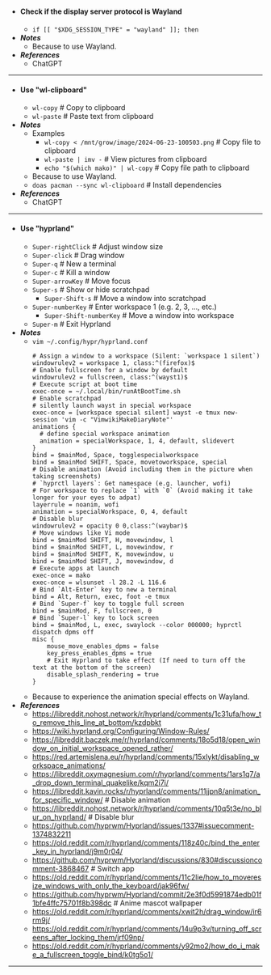 - #### Check if the display server protocol is Wayland
    - `if [[ "$XDG_SESSION_TYPE" = "wayland" ]]; then`
- ***Notes***
    - Because to use Wayland.
- ***References***
    - ChatGPT
- ---
- #### Use "wl-clipboard"
    - `wl-copy` # Copy to clipboard
    - `wl-paste` # Paste text from clipboard
- ***Notes***
    - Examples
        - `wl-copy < /mnt/grow/image/2024-06-23-100503.png` # Copy file to clipboard
        - `wl-paste | imv -` # View pictures from clipboard
        - `echo "$(which mako)" | wl-copy` # Copy file path to clipboard
    - Because to use Wayland.
    - `doas pacman --sync wl-clipboard` # Install dependencies
- ***References***
    - ChatGPT
- ---
- #### Use "hyprland"
    - `Super-rightClick` # Adjust window size
    - `Super-click` # Drag window
    - `Super-q` # New a terminal
    - `Super-c` # Kill a window
    - `Super-arrowKey` # Move focus
    - `Super-s` # Show or hide scratchpad
        - `Super-Shift-s` # Move a window into scratchpad
    - `Super-numberKey` # Enter workspace 1 (e.g. 2, 3, ..., etc.)
        - `Super-Shift-numberKey` # Move a window into workspace
    - `Super-m` # Exit Hyprland
- ***Notes***
    - `vim ~/.config/hypr/hyprland.conf`
      ```
      # Assign a window to a workspace (Silent: `workspace 1 silent`)
      windowrulev2 = workspace 1, class:^(firefox)$
      # Enable fullscreen for a window by default
      windowrulev2 = fullscreen, class:^(wayst1)$
      # Execute script at boot time
      exec-once = ~/.local/bin/runAtBootTime.sh
      # Enable scratchpad
      # silently launch wayst in special workspace
      exec-once = [workspace special silent] wayst -e tmux new-session 'vim -c "VimwikiMakeDiaryNote"'
      animations { 
        # define special workspace animation
        animation = specialWorkspace, 1, 4, default, slidevert 
      }
      bind = $mainMod, Space, togglespecialworkspace
      bind = $mainMod SHIFT, Space, movetoworkspace, special
      # Disable animation (Avoid including them in the picture when taking screenshots)
      # `hyprctl layers`: Get namespace (e.g. launcher, wofi)
      # For workspace to replace `1` with `0` (Avoid making it take longer for your eyes to adpat)
      layerrule = noanim, wofi
      animation = specialWorkspace, 0, 4, default
      # Disable blur
      windowrulev2 = opacity 0 0,class:^(waybar)$
      # Move windows like Vi mode
      bind = $mainMod SHIFT, H, movewindow, l
      bind = $mainMod SHIFT, L, movewindow, r
      bind = $mainMod SHIFT, K, movewindow, u
      bind = $mainMod SHIFT, J, movewindow, d
      # Execute apps at launch
      exec-once = mako
      exec-once = wlsunset -l 28.2 -L 116.6
      # Bind `Alt-Enter` key to new a terminal
      bind = Alt, Return, exec, foot -e tmux
      # Bind `Super-f` key to toggle full screen
      bind = $mainMod, F, fullscreen, 0
      # Bind `Super-l` key to lock screen
      bind = $mainMod, L, exec, swaylock --color 000000; hyprctl dispatch dpms off
      misc {
          mouse_move_enables_dpms = false
          key_press_enables_dpms = true
          # Exit Hyprland to take effect (If need to turn off the text at the bottom of the screen)
          disable_splash_rendering = true
      }
      ```
    - Because to experience the animation special effects on Wayland.
- ***References***
    - https://libreddit.nohost.network/r/hyprland/comments/1c31ufa/how_to_remove_this_line_at_bottom/kzdpbkt
    - https://wiki.hyprland.org/Configuring/Window-Rules/
    - https://libreddit.baczek.me/r/hyprland/comments/18o5d18/open_window_on_initial_workspace_opened_rather/
    - https://red.artemislena.eu/r/hyprland/comments/15xlykt/disabling_workspace_animations/
    - https://libreddit.oxymagnesium.com/r/hyprland/comments/1ars1q7/a_drop_down_terminal_quakelike/kqm2i7i/
    - https://libreddit.kavin.rocks/r/hyprland/comments/11jjpn8/animation_for_specific_window/ # Disable animation
    - https://libreddit.nohost.network/r/hyprland/comments/10q5t3e/no_blur_on_hyprland/ # Disable blur
    - https://github.com/hyprwm/Hyprland/issues/1337#issuecomment-1374832211
    - https://old.reddit.com/r/hyprland/comments/118z40c/bind_the_enter_key_in_hyprland/j9m0r04/
    - https://github.com/hyprwm/Hyprland/discussions/830#discussioncomment-3868467 # Switch app
    - https://old.reddit.com/r/hyprland/comments/11c2lie/how_to_moveresize_windows_with_only_the_keyboard/jak96fw/
    - https://github.com/hyprwm/Hyprland/commit/2e3f0d5991874edb01f1bfe4ffc75701f8b398dc # Anime mascot wallpaper
    - https://old.reddit.com/r/hyprland/comments/xwit2h/drag_window/ir6rm9j/
    - https://old.reddit.com/r/hyprland/comments/14u9p3v/turning_off_screens_after_locking_them/jrf09np/
    - https://old.reddit.com/r/hyprland/comments/y92mo2/how_do_i_make_a_fullscreen_toggle_bind/k0tg5o1/
- ---
